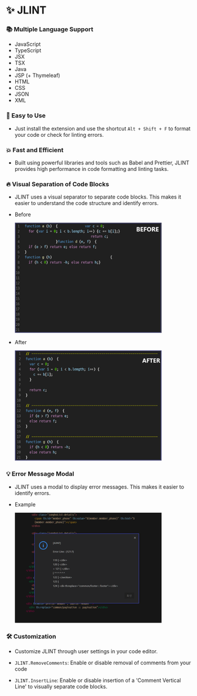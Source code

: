 # ✨ JLINT

### 📚 Multiple Language Support

- JavaScript
- TypeScript
- JSX
- TSX
- Java
- JSP (+ Thymeleaf)
- HTML
- CSS
- JSON
- XML

### 🚀 Easy to Use
  - Just install the extension and use the shortcut `Alt + Shift + F` to
    format your code or check for linting errors.

### 💥 Fast and Efficient
  - Built using powerful libraries and tools such as Babel and Prettier, JLINT provides
    high performance in code formatting and linting tasks.

### 🔥 Visual Separation of Code Blocks
  - JLINT uses a visual separator to separate code blocks. This makes it easier to
    understand the code structure and identify errors.

  - Before

    <img src="./src/assets/image/1.png" width="400" height="300"/>

  - After

    <img src="./src/assets/image/2.png" width="400" height="300"/>

### 💡 Error Message Modal
  - JLINT uses a modal to display error messages. This makes it easier to
    identify errors.

  - Example

    <img src="./src/assets/image/3.png" width="400" height="300"/>

### 🛠️ Customization
  - Customize JLINT through user settings in your code editor.

  - `JLINT.RemoveComments`: Enable or disable removal of comments from your code
  - `JLINT.InsertLine`: Enable or disable insertion of a 'Comment Vertical Line' to
    visually separate code blocks.